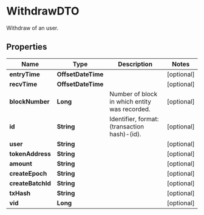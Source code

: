 

# WithdrawDTO

Withdraw of an user.

## Properties

Name | Type | Description | Notes
------------ | ------------- | ------------- | -------------
**entryTime** | **OffsetDateTime** |  |  [optional]
**recvTime** | **OffsetDateTime** |  |  [optional]
**blockNumber** | **Long** | Number of block in which entity was recorded. |  [optional]
**id** | **String** | Identifier, format: (transaction hash)-(id). |  [optional]
**user** | **String** |  |  [optional]
**tokenAddress** | **String** |  |  [optional]
**amount** | **String** |  |  [optional]
**createEpoch** | **String** |  |  [optional]
**createBatchId** | **String** |  |  [optional]
**txHash** | **String** |  |  [optional]
**vid** | **Long** |  |  [optional]



